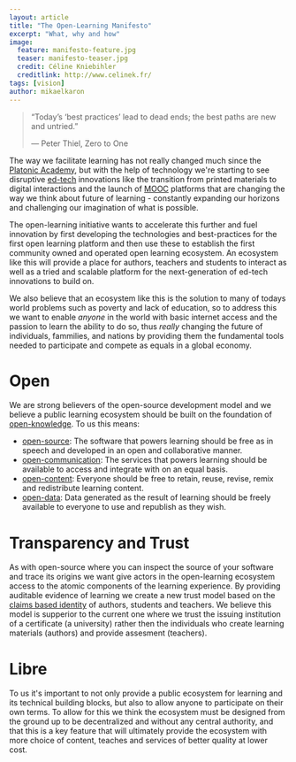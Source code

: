 ```yaml
---
layout: article
title: "The Open-Learning Manifesto"
excerpt: "What, why and how"
image:
  feature: manifesto-feature.jpg
  teaser: manifesto-teaser.jpg
  credit: Céline Kniebihler
  creditlink: http://www.celinek.fr/
tags: [vision]
author: mikaelkaron
---
```


> “Today’s ‘best practices’ lead to dead ends; the best paths are new and untried.”
>
> — Peter Thiel, Zero to One

The way we facilitate learning has not really changed much since the [Platonic Academy](http://en.wikipedia.org/wiki/Platonic_Academy), but with the help of technology we're starting to see disruptive [ed-tech](http://en.wikipedia.org/wiki/Edtech) innovations like the transition from printed materials to digital interactions and the launch of [MOOC](http://en.wikipedia.org/wiki/Massive_open_online_course) platforms that are changing the way we think about future of learning - constantly expanding our horizons and challenging our imagination of what is possible.

The open-learning initiative wants to accelerate this further and fuel innovation by first developing the technologies and best-practices for the first open learning platform and then use these to establish the first community owned and operated open learning ecosystem. An ecosystem like this will provide a place for authors, teachers and students to interact as well as a tried and scalable platform for the next-generation of ed-tech innovations to build on.

We also believe that an ecosystem like this is the solution to many of todays world problems such as poverty and lack of education, so to address this we want to enable *anyone* in the world with basic internet access and the passion to learn the ability to do so, thus *really* changing the future of individuals, fammilies, and nations by providing them the fundamental tools needed to participate and compete as equals in a global economy. 

# Open

We are strong believers of the open-source development model and we believe a public learning ecosystem should be built on the foundation of [open-knowledge](http://en.wikipedia.org/wiki/Open_knowledge). To us this means:

- [open-source](http://en.wikipedia.org/wiki/Open-source): The software that powers learning should be free as in speech and developed in an open and collaborative manner.
- [open-communication](http://en.wikipedia.org/wiki/Open_communication): The services that powers learning should be available to access and integrate with on an equal basis.
- [open-content](http://en.wikipedia.org/wiki/Open_content): Everyone should be free to retain, reuse, revise, remix and redistribute learning content.
- [open-data](http://en.wikipedia.org/wiki/Open_data): Data generated as the result of learning should be freely available to everyone to use and republish as they wish.

# Transparency and Trust

As with open-source where you can inspect the source of your software and trace its origins we want give actors in the open-learning ecosystem access to the atomic components of the learning experience. By providing auditable evidence of learning we create a new trust model based on the [claims based identity](http://en.wikipedia.org/wiki/Claims-based_identity) of authors, students and teachers. We believe this model is supperior to the current one where we trust the issuing institution of a certificate (a university) rather then the individuals who create learning materials (authors) and provide assesment (teachers).

# Libre

To us it's important to not only provide a public ecosystem for learning and its technical building blocks, but also to allow anyone to participate on their own terms. To allow for this we think the ecosystem must be designed from the ground up to be decentralized and without any central authority, and that this is a key feature that will ultimately provide the ecosystem with more choice of content, teaches and services of better quality at lower cost.
